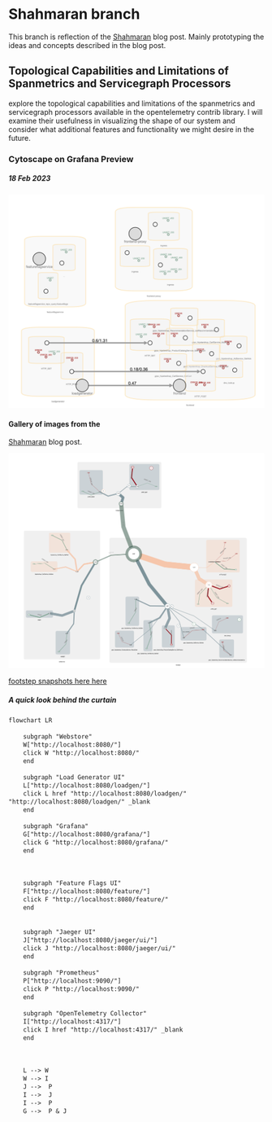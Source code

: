 # Shahmaran branch

This branch is reflection of the [Shahmaran](https://tractatus.one/shahmaran-20a9f1678) blog post. Mainly prototyping the ideas and concepts described in the blog post.

## Topological Capabilities and Limitations of Spanmetrics and Servicegraph Processors

explore the topological capabilities and limitations of the spanmetrics and servicegraph processors available in the opentelemetry contrib library. I will examine their usefulness in visualizing the shape of our system and consider what additional features and functionality we might desire in the future.

### Cytoscape on Grafana Preview 
##### 18 Feb 2023
![ucm based topology - cytoscape footprint](preview1.png)

#### Gallery of images from the
[Shahmaran](https://tractatus.one/shahmaran-20a9f1678) blog post.

![OctopusMultiBrainIOCircilationSys](src/servicetopology/footsteps/OctopusMultiBrainIOCircilationSys2023-02-25.png)

[footstep snapshots here here](src/servicetopology/footsteps/)
##### A quick look behind the curtain
```mermaid
flowchart LR
    
    subgraph "Webstore"
    W["http://localhost:8080/"]
    click W "http://localhost:8080/"
    end
    
    subgraph "Load Generator UI"
    L["http://localhost:8080/loadgen/"]
    click L href "http://localhost:8080/loadgen/" "http://localhost:8080/loadgen/" _blank
    end
    
    subgraph "Grafana"
    G["http://localhost:8080/grafana/"]
    click G "http://localhost:8080/grafana/"
    end
    
   
       
    subgraph "Feature Flags UI"
    F["http://localhost:8080/feature/"]
    click F "http://localhost:8080/feature/"
    end
    
    
    subgraph "Jaeger UI"
    J["http://localhost:8080/jaeger/ui/"]
    click J "http://localhost:8080/jaeger/ui/"
    end
    
    subgraph "Prometheus"
    P["http://localhost:9090/"]
    click P "http://localhost:9090/"
    end
    
    subgraph "OpenTelemetry Collector"
    I["http://localhost:4317/"]
    click I href "http://localhost:4317/" _blank
    end
    
    

    L --> W 
    W --> I
    J -->  P
    I -->  J 
    I -->  P
    G -->  P & J
    
        
```
